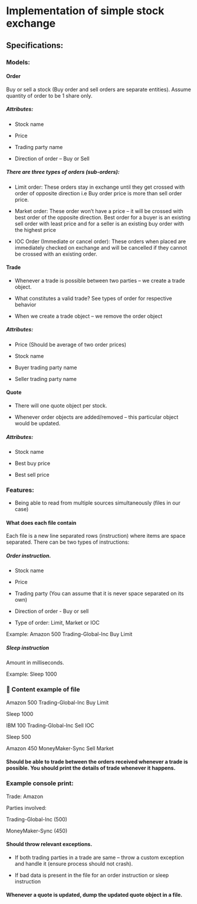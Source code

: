 # Implementation of simple stock exchange

## Specifications:

### Models:

#### Order

Buy or sell a stock (Buy order and sell orders are separate entities). Assume quantity of order to be 1 share only.

##### Attributes:

- Stock name

- Price

- Trading party name

- Direction of order – Buy or Sell

##### There are three types of orders (sub-orders):

- Limit order: These orders stay in exchange until they get crossed with order of opposite direction i.e Buy order price is more than sell order price.

- Market order: These order won’t have a price – it will be crossed with best order of the opposite direction. Best order for a buyer is an existing sell order with least price and for a seller is an existing buy order with the highest price

- IOC Order (Immediate or cancel order): These orders when placed are immediately checked on exchange and will be cancelled if they cannot be crossed with an existing order.

#### Trade

- Whenever a trade is possible between two parties – we create a trade object.

- What constitutes a valid trade? See types of order for respective behavior

- When we create a trade object – we remove the order object

##### Attributes:

- Price (Should be average of two order prices)

- Stock name

- Buyer trading party name

- Seller trading party name

#### Quote

- There will one quote object per stock.

- Whenever order objects are added/removed – this particular object would be updated.

##### Attributes:

- Stock name

- Best buy price

- Best sell price

### Features:

- Being able to read from multiple sources simultaneously (files in our case)

#### What does each file contain

Each file is a new line separated rows (instruction) where items are space separated. There can be two types of instructions:

##### Order instruction.

* Stock name

* Price

* Trading party (You can assume that it is never space separated on its own)

* Direction of order - Buy or sell

* Type of order: Limit, Market or IOC

Example: Amazon 500 Trading-Global-Inc Buy Limit

##### Sleep instruction 
Amount in milliseconds. 

Example: Sleep 1000

###  Content example of file

Amazon 500 Trading-Global-Inc Buy Limit

Sleep 1000

IBM 100 Trading-Global-Inc Sell IOC

Sleep 500

Amazon 450 MoneyMaker-Sync Sell Market

####  Should be able to trade between the orders received whenever a trade is possible. You should print the details of trade whenever it happens.

### Example console print:

Trade: Amazon

Parties involved:

Trading-Global-Inc (500)

MoneyMaker-Sync (450)

####  Should throw relevant exceptions.

* If both trading parties in a trade are same – throw a custom exception and handle it (ensure process should not crash).

* If bad data is present in the file for an order instruction or sleep instruction

#### Whenever a quote is updated, dump the updated quote object in a file.
